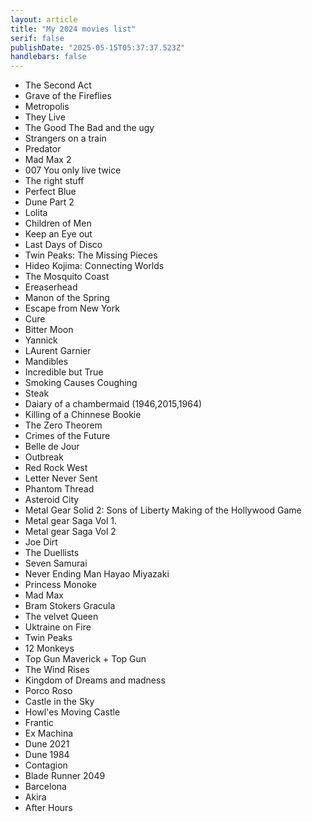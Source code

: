 ```yaml
---
layout: article
title: "My 2024 movies list"
serif: false
publishDate: "2025-05-15T05:37:37.523Z"
handlebars: false
---
```


- The Second Act
- Grave of the Fireflies
- Metropolis
- They Live
- The Good The Bad and the ugy
- Strangers on a train
- Predator
- Mad Max 2
- 007 You only live twice
- The right stuff
- Perfect Blue
- Dune Part 2
- Lolita
- Children of Men
- Keep an Eye out
- Last Days of Disco
- Twin Peaks: The Missing Pieces
- Hideo Kojima: Connecting Worlds
- The Mosquito Coast
- Ereaserhead
- Manon of the Spring
- Escape from New York
- Cure
- Bitter Moon
- Yannick
- LAurent Garnier
- Mandibles
- Incredible but True
- Smoking Causes Coughing
- Steak
- Daiary of a chambermaid (1946,2015,1964)
- Killing of a Chinnese Bookie
- The Zero Theorem
- Crimes of the Future
- Belle de Jour
- Outbreak
- Red Rock West
- Letter Never Sent
- Phantom Thread
- Asteroid City
- Metal Gear Solid 2: Sons of Liberty Making of the Hollywood Game
- Metal gear Saga Vol 1.
- Metal gear Saga Vol 2
- Joe Dirt
- The Duellists
- Seven Samurai
- Never Ending Man Hayao Miyazaki
- Princess Monoke
- Mad Max
- Bram Stokers Gracula
- The velvet Queen
- Uktraine on Fire
- Twin Peaks
- 12 Monkeys
- Top Gun Maverick + Top Gun
- The Wind Rises
- Kingdom of Dreams and madness
- Porco Roso
- Castle in the Sky
- Howl'es Moving Castle
- Frantic
- Ex Machina
- Dune 2021
- Dune 1984
- Contagion
- Blade Runner 2049
- Barcelona
- Akira
- After Hours
